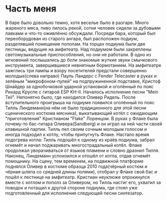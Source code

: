 Часть меня
==========

В баре было довольно темно, хотя веселье было в разгаре. Много жареного мяса, пиво лилось рекой, сотни человек сидели за дубовыми лавками и что-то оживлённо обсуждали. Посреди бара, который был переоборудован из старого ангара, был расположен подиум, разделявший помещение пополам. На торцах подиума были две лестницы, ведущие на амфитеатр. Над подиумом были закреплены светомузыкальные приспособления, но они не работали. В одно из мгновений послышались до боли знакомые жуткие звуки смычкового инструмента, завершившиеся невнятным бормотанием. На амфитеатре зажглись три лампы и взору посетителей предстали совершенно молодые(слева направо) Пауль Ландерс с Fender Telecaster в руках и зелёным "микрофоном-пулей" на подпружиненной подставке, Кристоф Шнайдер за однобочковой ударной установкой и оголённый по пояс Рихард Круспе с гитарой ESP KH-II. Началось исполнение песни "Mein Teil". Непонятно было, где находился Оливер Ридель. После вступительного проигрыша на подиуме появился оголённый по пояс Тилль Линдеманн(на нём не было традиционного для этой песни сценического костюма мясника), выкатывающий котёл с ожидающим "приготовления" Кристианом "Flake" Лоренцом. В руках у Флаке была почему-то бас-гитара Оливера(Sandberg) и он играл на ней части своей клавишной партии. Тилль пел своим сочным молодым голосом и иногда подходил к котлу, чтобы припугнуть Флаке. Настало время подогрева котла: Тилль подошёл к одному из краёв подиума, забрал огнемёт и начал поджаривать многострадальный котёл. Флаке продолжал уворачиваться от языков пламени и словно дразнил Тилля. Наконец, Линдеманн успокоился и отошёл от котла, отдав огнемёт помощнику. На сцену, тем временем, на подвижной платформе поднялся Оливер в костюме образца 2010 года(чёрный костюм и чёрная шляпа со средней длины полями), отобрал у Флаке свой бас и пошёл к лестнице на амфитеатр. Кристиан неуклюже опрокинулся вместе с котлом и пополз за Оливером, но Тилль настиг его, ухватил за поводок и потащил к другой стороне подиума, где стоял уже подготовленный для исполнения следующей песни синтезатор.
